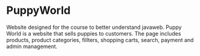 # PuppyWorld
Website designed for the course to better understand javaweb. Puppy World is a website that sells puppies to customers. The page includes products, product categories, fillters, shopping carts, search, payment and admin management.
